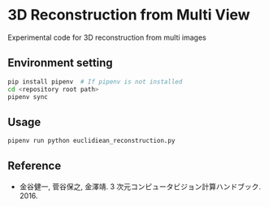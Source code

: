 # 3D Reconstruction from Multi View

Experimental code for 3D reconstruction from multi images

## Environment setting

```bash
pip install pipenv  # If pipenv is not installed
cd <repository root path>
pipenv sync
```

## Usage

```bash
pipenv run python euclidiean_reconstruction.py
```

## Reference

- 金谷健一, 菅谷保之, 金澤靖. 3 次元コンピュータビジョン計算ハンドブック. 2016.
